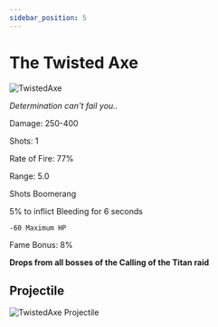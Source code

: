 ```yaml
---
sidebar_position: 5
---
```


# The Twisted Axe

![TwistedAxe](https://vwiki.valorserver.com/api/item/picture/the%20twisted%20axe)

<i>Determination can't fail you..</i>

Damage: 250-400

Shots: 1

Rate of Fire: 77% 

Range: 5.0

Shots Boomerang

5% to inflict Bleeding for 6 seconds

    -60 Maximum HP

Fame Bonus: 8%

**Drops from all bosses of the Calling of the Titan raid**

## Projectile

![TwistedAxe Projectile](https://cdn.discordapp.com/attachments/948363241631916122/950405708283789322/TwistedAxe.gif)
